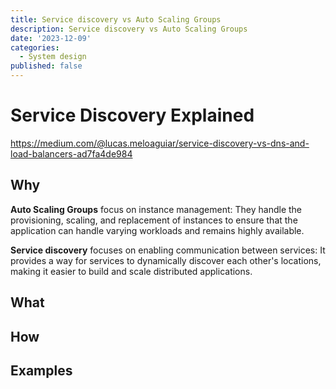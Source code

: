 ```yaml
---
title: Service discovery vs Auto Scaling Groups
description: Service discovery vs Auto Scaling Groups
date: '2023-12-09'
categories:
  - System design
published: false
---
```


# Service Discovery Explained

https://medium.com/@lucas.meloaguiar/service-discovery-vs-dns-and-load-balancers-ad7fa4de984

## Why

**Auto Scaling Groups** focus on instance management: They handle the provisioning, scaling, and replacement of instances to ensure that the application can handle varying workloads and remains highly available.

**Service discovery** focuses on enabling communication between services: It provides a way for services to dynamically discover each other's locations, making it easier to build and scale distributed applications.

## What

## How

## Examples
